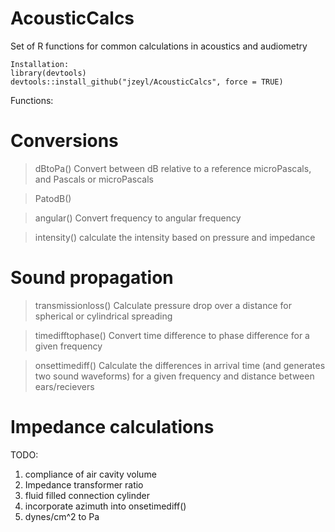 # AcousticCalcs
Set of R functions for common calculations in acoustics and audiometry

```
Installation:
library(devtools)
devtools::install_github("jzeyl/AcousticCalcs", force = TRUE)
```

Functions:
# Conversions
>dBtoPa() Convert between dB relative to a reference microPascals, and Pascals or microPascals

>PatodB()

>angular() Convert frequency to angular frequency

>intensity() calculate the intensity based on pressure and impedance

# Sound propagation
>transmissionloss() Calculate pressure drop over a distance for spherical or cylindrical spreading

>timedifftophase() Convert time difference to phase difference for a given frequency

>onsettimediff() Calculate the differences in arrival time (and generates two sound waveforms) for a given frequency and distance between ears/recievers 

# Impedance calculations

TODO: 
1) compliance of air cavity volume
2) Impedance transformer ratio
3) fluid filled connection cylinder
4) incorporate azimuth into onsetimediff()
5) dynes/cm^2 to Pa
